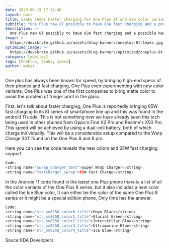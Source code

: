 ```yaml
---
date: 2020-06-15 17:26:40
layout: post
title: Leaks shows Faster charging for One Plus 8t and new color variant of One Plus 8
subtitle: "One Plus new 8T possibly to have 65W fast charging and a possible new color variant to One Plus 8, this is everything you need to know"
description: >-
  One Plus new 8T possibly to have 65W fast charging and a possible new color variant to One Plus 8, this is everything you need to know
image: >-
  https://devskrate.github.io/assets/blog-banners/oneplus-8t-leaks.jpg
optimized_image: >-
  https://devskrate.github.io/assets/blog-banners/optimized/oneplus-8t-leaks.webp
category: [mobiles]
tags: [OnePlus, leaks, specs]
author: mohit
---
```


One plus has always been known for speed, by bringing high-end specs of their phones and fast charging, One Plus even experimenting with new color variants, One Plus was one of the first companies to bring matte color to avoid the problem of fringer print in the glass.

First, let's talk about faster charging, One Plus is reportedly bringing 65W fast charging to its 8t series of smartphone line up and this was found in the android 11 code. This is not something new we have already seen this tech being used in other phones from Oppo's Find X2 Pro and Realme's X50 Pro. This speed will be achieved by using a dual-cell battery, both of which charge individually. This will be a considerable setup compared to the Warp Charge 30T found on the One Plus 8 and 8 pro. 

Here you can see the code reveals the new colors and 65W fast charging support.

```java
Code:
<string name="swrap_charger_test">Super Wrap Charger</string>
<string name="fastcharger_swrap">65W Fast Charge</string>
```

In the Android 11 code found in the latest one Plus phone there is a list of all the color variants of the One Plus 8 series, but it also includes a new color called the Ice Blue color, It can either be the color of the same One Plus 8 series or it might be a special edition phone, Only time has the answer.

```java
Code:
<string name="str_sm8250_color0_title">Onyx Black</string>
<string name="str_sm8250_color1_title">Glacial Green</string>
<string name="str_sm8250_color2_title">Interstellar Glow</string>
<string name="str_sm8250_color3_title">Ultramarine Blue</string>
<string name="str_sm8250_color4_title">Ice Blue</string>
```
Souce:XDA Developers



